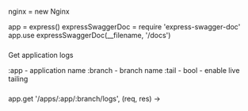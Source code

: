 nginx = new Nginx

app = express()
expressSwaggerDoc = require 'express-swagger-doc'
app.use expressSwaggerDoc(__filename, '/docs')


###
Get application logs 

:app - application name
:branch - branch name
:tail - bool - enable live tailing

###

app.get '/apps/:app/:branch/logs', (req, res) ->